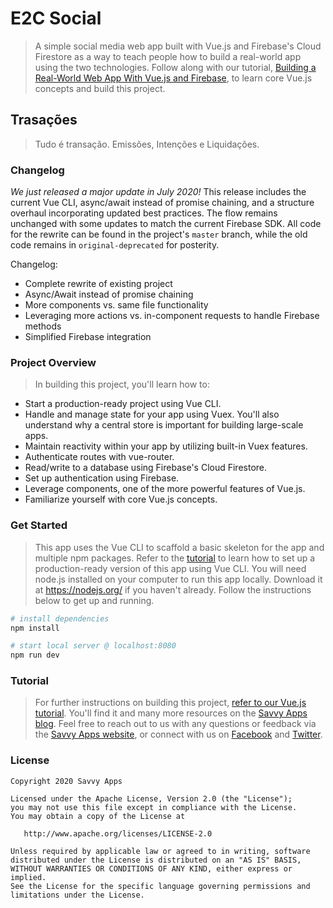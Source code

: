 # E2C Social

> A simple social media web app built with Vue.js and Firebase's Cloud Firestore as a way to teach people how to build a real-world app using the two technologies. Follow along with our tutorial, [Building a Real-World Web App With Vue.js and Firebase](http://savvyapps.com/blog/definitive-guide-building-web-app-vuejs-firebase), to learn core Vue.js concepts and build this project.

## Trasações 
> Tudo é transação. Emissões, Intenções e Liquidações.






### Changelog
*We just released a major update in July 2020!* This release includes the current Vue CLI, async/await instead of promise chaining, and a structure overhaul incorporating updated best practices. The flow remains unchanged with some updates to match the current Firebase SDK. All code for the rewrite can be found in the project's `master` branch, while the old code remains in `original-deprecated` for posterity.

Changelog:

* Complete rewrite of existing project
* Async/Await instead of promise chaining
* More components vs. same file functionality
* Leveraging more actions vs. in-component requests to handle Firebase methods
* Simplified Firebase integration




### Project Overview

> In building this project, you'll learn how to:

* Start a production-ready project using Vue CLI.
* Handle and manage state for your app using Vuex. You'll also understand why a central store is important for building large-scale apps.
* Maintain reactivity within your app by utilizing built-in Vuex features.
* Authenticate routes with vue-router.
* Read/write to a database using Firebase's Cloud Firestore.
* Set up authentication using Firebase.
* Leverage components, one of the more powerful features of Vue.js.
* Familiarize yourself with core Vue.js concepts.

### Get Started

> This app uses the Vue CLI to scaffold a basic skeleton for the app and multiple npm packages. Refer to the [tutorial](http://savvyapps.com/blog/definitive-guide-building-web-app-vuejs-firebase) to learn how to set up a production-ready version of this app using Vue CLI. You will need node.js installed on your computer to run this app locally. Download it at https://nodejs.org/ if you haven't already. Follow the instructions below to get up and running.

``` bash
# install dependencies
npm install

# start local server @ localhost:8080
npm run dev
```
### Tutorial

> For further instructions on building this project, [refer to our Vue.js tutorial](http://savvyapps.com/blog/definitive-guide-building-web-app-vuejs-firebase). You'll find it and many more resources on the [Savvy Apps blog](https://savvyapps.com/blog). Feel free to reach out to us with any questions or feedback via the [Savvy Apps website](https://savvyapps.com/), or connect with us on [Facebook](https://www.facebook.com/savvyapps/) and [Twitter](https://twitter.com/savvyapps).

### License

```
Copyright 2020 Savvy Apps

Licensed under the Apache License, Version 2.0 (the "License");
you may not use this file except in compliance with the License.
You may obtain a copy of the License at

   http://www.apache.org/licenses/LICENSE-2.0

Unless required by applicable law or agreed to in writing, software
distributed under the License is distributed on an "AS IS" BASIS,
WITHOUT WARRANTIES OR CONDITIONS OF ANY KIND, either express or implied.
See the License for the specific language governing permissions and
limitations under the License.
```
